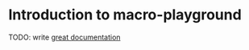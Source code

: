 # Introduction to macro-playground

TODO: write [great documentation](http://jacobian.org/writing/what-to-write/)
